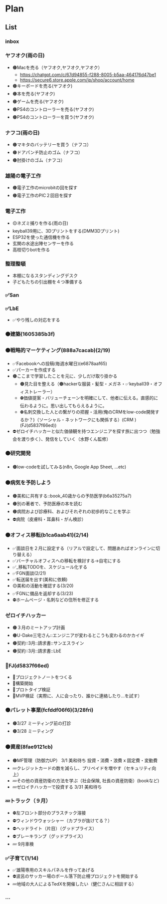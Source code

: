 # Plan
## List
### inbox

### ヤフオク(雨の日)
- 🟠Macを売る（ヤフオク,ヤフオク,ヤフオク）
  - https://chatgpt.com/c/67d94855-f288-8005-b5aa-464176d47be1
  - https://secure6.store.apple.com/jp/shop/account/home
- 🟠キーボードを売る(ヤフオク)
- 🟠本を売る(ヤフオク)
- 🟠ゲームを売る(ヤフオク)
- 🟠PS4のコントローラーを売る(ヤフオク)
- 🟠PS4のコントローラーを買う(ヤフオク)

### ナフコ(雨の日)
- 🟠マキタのバッテリーを買う（ナフコ）
- 🟠ドアパンチ防止のゴム（ナフコ）
- 🟠肘掛けのゴム（ナフコ）

### 雄陽の電子工作
- 🟠電子工作のmicrobitの回を探す
- 🟠電子工作のPIC２回目を探す

### 電子工作
- 🟡ネズミ捕りを作る(雨の日)
- keyball39用に、3Dプリントをする(DMM3Dプリント)
- ESP32を使った通信機を作る
- 玄関の水途出陣センサーを作る
- 高枝切りbotを作る

### 整理整頓
- 本棚になるスタンディングデスク
- 子どもたちの引出棚を４つ準備する

### ✅San

### ✅LbE
- ✅やり残しの対応をする

### 🟠建築(1605385b3f)

### 🟠戦略的マーケティング(888a7cacab)(2/19)
- ✅Facebookへの投稿(毎週水曜日)(e6878aaf65)
- ✅パーカーを作成する
- 🟠ここまで学習したことを元に、少しだけ取り掛かる
  - 🟠見た目を整える（🟠hackerな服装・髪型・メガネ・✅keyball39・オフィストレーラー）
  - ⛔️価値提案・バリューチェーンを明確にして、他者に伝える。直感的に伝わるように。思い出してもらえるように。
  - ⛔️名刺交換した人との繋がりの把握・活用(俺のCRMをlow-code開発するか？)（ソーシャル・ネットワークにも関係する）(CRM )(FJ(d5837f66ed))
- ⛔️ゼロイチハッカーと似た価値観を持つエンジニアを探す旅に出つつ（勉強会を渡り歩く）、発信をしていく（水野くん監修）

### 🟠研究開発
- 🟠low-codeを試してみる(n8n, Google App Sheet, ...etc)

### 🟠病気を予防しよう
- 🟠美和に共有する::book_40歳からの予防医学(b6a35275a7)
- 🟠別の著者で、予防医療の本を読む
- 🟠病院および診療科、およびそれぞれの初歩的なことを学ぶ
- ⛔️病院（皮膚科・耳鼻科・がん検診）

### 🟠オフィス移転(b1ca6aab41)(2/14)
- ✅面談日を２月に設定する（リアルで設定して、問題あればオンラインに切り替える）
- ✅バーチャルオフィスへの移転を検討する→自宅にする
- ✅_移転TODOを、スケジュール化する
- ✅FGN面談(2/21)
- ✅転送届を出す(美和に依頼)
- 🟡美和の活動を確認する(3/20)
- ✅FGNに備品を返却する(3/23)
- ⛔️ホームページ・名刺などの住所を修正する

### ゼロイチハッカー
- 🟠３月のミートアップ計画
- 🟠U-Dake三宅さん::エンジニアが変わるとこうも変わるのかカイギ
- 🟠契約::3月::請求書::サンエスライン
- 🟠契約::3月::請求書::LbE

### 🐢FJ(d5837f66ed)
- 🐢プロジェクトノートをつくる
- 🐢構築開始
- 🐢プロトタイプ検証
- 🐢MVP検証（実際に、人に会ったり、誰かに連絡したり...を試す）


### 🟠パレット事業(fcfddf06f6)(3/28fri)
- 🟠3/27 ミーティング前の打診
- 🟠3/28 ミーティング

### 🟠資産(8fae9121cb)
- 🟠MF管理（防御力UP） 3/1 美和待ち 投資・消費・浪費 x 固定費・変動費
- 💤クレジットカードの数を減らし、プリペイドを増やす（セキュリティ向上）
- 💤その他の資産防衛の方法を学ぶ（社会保険, 社長の資産防衛）(bookなど)
- 💤ゼロイチハッカーで投資する 3/31 美和待ち

### 💤トラック（９月）
- ⛔️左フロント部分のプラスチック溶接
- ⛔️ウィンドウウォッシャー（カプラが抜けてる？）
- ⛔️ヘッドライト（片目）（グッドプライス）
- ⛔️ブレーキランプ（グッドプライス）
- 💤 9月車検

### ✅子育て(1/14)
- ✅雄陽専用のスキルパネルを作ってあげる
- ⛔️波呂のサッカー場のボール落下防止柵プロジェクトを開始する
- 💤地域の大人によるTedXを開催したい（健仁さんに相談する）

### ...
















